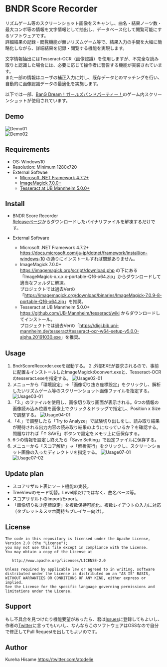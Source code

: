 # BNDR Score Recorder

リズムゲーム等のスクリーンショット画像をスキャンし、曲名・結果ノーツ数・最大コンボ等の情報を文字情報として抽出し、データベース化して閲覧可能にするソフトウェアです。  
詳細結果の記録・閲覧機能が無いリズムゲーム等で、結果入力の手間を大幅に簡略化しながら、詳細結果を記録・閲覧する機能を実現します。  
  
文字情報抽出にはTesseract-OCR（画像認識）を使用しますが、不完全な読み取りと認識した場合には、必要に応じて操作者に警告する機能が実装されています。  
また一部の情報はユーザの補正入力に対し、既存データとのマッチングを行い、自動的に画像認識データの最適化を実施します。

以下では一部、[BanG Dream！ガールズバンドパーティー！](https://bang-dream.bushimo.jp/)のゲーム内スクリーンショットが使用されています。

## Demo

![Demo01](https://user-images.githubusercontent.com/175231/70384347-a4f29d00-19c0-11ea-9ff8-c88750cafc01.jpg)  
![Demo02](https://user-images.githubusercontent.com/175231/70384378-16cae680-19c1-11ea-8d03-58416f0a4f2c.jpg)

## Requirements

* OS: Windows10
* Resolution: Minimum 1280x720
* External Softwae
	* [Microsoft .NET Framework 4.7.2+](https://dotnet.microsoft.com/download)
	* [ImageMagick 7.0.0+](https://imagemagick.org/script/download.php)
	* [Tesseract at UB Mannheim 5.0.0+](https://github.com/UB-Mannheim/tesseract/wiki)

## Install

* BNDR Score Recorder  
[Releaseページ](https://github.com/kureha/bndr-score-recorder/releases)からダウンロードしたバイナリファイルを解凍するだけです。

* External Software
	* Microsoft .NET Framework 4.7.2+  
	<https://docs.microsoft.com/ja-jp/dotnet/framework/install/on-windows-10> の通りにインストールすれば問題ありません。  
	* ImageMagick 7.0.0+  
	<https://imagemagick.org/script/download.php> の下にある「ImageMagick-x.x.x.x-portable-Q16-x64.zip」からダウンロードして適当なフォルダに解凍。  
	プロジェクトでは過去Verの「<https://imagemagick.org/download/binaries/ImageMagick-7.0.9-8-portable-Q16-x64.zip>」を推奨。  
	* Tesseract at UB Mannheim 5.0.0+  
	<https://github.com/UB-Mannheim/tesseract/wiki> からダウンロードしてインストール。  
	プロジェクトでは過去Verの「<https://digi.bib.uni-mannheim.de/tesseract/tesseract-ocr-w64-setup-v5.0.0-alpha.20191030.exe>」を推奨。  

	
## Usage

1. BndrScoreRecorder.exeを起動する。
2 .外部EXEが要求されるので、事前に配置＆インストールしたImageMagickのconvert.exeと、Tesseract-OCRのtesseract.exeを指定する。
![Usage02-01](https://user-images.githubusercontent.com/175231/70383549-0a3f9180-19b3-11ea-9a75-25b4a4a825d3.jpg)
3. メニューから「環境設定」→「画像切り抜き座標設定」をクリックし、解析したいリズムゲーム等のスクリーンショット画像ファイルを指定する。
![Usage03-01](https://user-images.githubusercontent.com/175231/70383550-0a3f9180-19b3-11ea-8334-460f7a4c5981.jpg)
4. 「3.」のファイルを使用し、画像切り取り画面が表示される。6つの情報の画像読み込み位置を画像上でクリック＆ドラッグで指定し、Position x Sizeで調整する。
![Usage04-01](https://user-images.githubusercontent.com/175231/70384348-a4f29d00-19c0-11ea-94b1-26f3e1d57ea7.jpg)
5. 「4.」で調整したら「Try to Analyze」で試験切り出しをし、読み取り結果が期待される出力内容の読み取り結果のようになっているか？を確認する。問題なければ「↑ SAVE」ボタンで設定をメモリ上に仮保存する。
6. 6つの情報を設定し終えたら「Save Setting」で設定ファイルに保存する。
7. メニューから「スコア解析」→「解析実行」をクリックし、スクリーンショット画像の入ったディレクトリを指定する。
![Usage07-01](https://user-images.githubusercontent.com/175231/70389936-4c93bd80-1a09-11ea-94a4-57931dbd73d0.jpg)
![Usage07-02](https://user-images.githubusercontent.com/175231/70389937-4c93bd80-1a09-11ea-975d-3ae265171749.jpg)

## Update plan

* スコアリザルト表にソート機能の実装。
* TreeViewのモード切替。Level順だけではなく、曲名ベース等。
* スコアリザルトのImport/Export。
* 「画像切り抜き座標設定」を複数保持可能化。複数レイアウトの入力に対応（タブレット＆スマホ両持ちプレイヤー向け）。

## License

    The code in this repository is licensed under the Apache License, Version 2.0 (the "License");
    you may not use this file except in compliance with the License.
    You may obtain a copy of the License at

       http://www.apache.org/licenses/LICENSE-2.0

    Unless required by applicable law or agreed to in writing, software
    distributed under the License is distributed on an "AS IS" BASIS,
    WITHOUT WARRANTIES OR CONDITIONS OF ANY KIND, either express or implied.
    See the License for the specific language governing permissions and
    limitations under the License.

## Support

もし不具合を見つけたり機能要望があったら、君は[Issues](https://github.com/kureha/bndr-score-recorder/issues)に登録してもよいし、作者の[Twitter](https://twitter.com/atodelie)に言ってもいいし、なんならこのソフトウェアはOSSなので自分で修正してPull Requestを出してもよいのです。

## Author

Kureha Hisame <https://twitter.com/atodelie>

